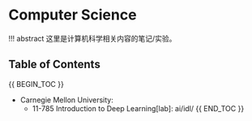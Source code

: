 # Computer Science

!!! abstract 
    这里是计算机科学相关内容的笔记/实验。

## Table of Contents

{{ BEGIN_TOC }}
- Carnegie Mellon University:
    - 11-785 Introduction to Deep Learning[lab]: ai/idl/
{{ END_TOC }}